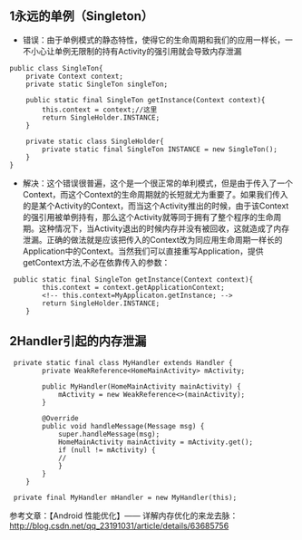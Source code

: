 
## 1永远的单例（Singleton）
* 错误：由于单例模式的静态特性，使得它的生命周期和我们的应用一样长，一不小心让单例无限制的持有Activity的强引用就会导致内存泄漏
```
public class SingleTon{
    private Context context;
    private static SingleTon singleTon;

    public static final SingleTon getInstance(Context context){
        this.context = context;//这里
        return SingleHolder.INSTANCE;
    }

    private static class SingleHolder{
        private static final SingleTon INSTANCE = new SingleTon();
    }
}
```
* 解决：这个错误很普遍，这个是一个很正常的单利模式，但是由于传入了一个Context，而这个Context的生命周期就的长短就尤为重要了。如果我们传入的是某个Activity的Context，而当这个Activity推出的时候，由于该Context的强引用被单例持有，那么这个Activity就等同于拥有了整个程序的生命周期。这种情况下，当Activity退出的时候内存并没有被回收，这就造成了内存泄漏。正确的做法就是应该把传入的Context改为同应用生命周期一样长的Application中的Context。当然我们可以直接重写Application，提供getContext方法,不必在依靠传入的参数：
```
 public static final SingleTon getInstance(Context context){
        this.context = context.getApplicationContext;
        <!-- this.context=MyApplicaton.getInstance; -->
        return SingleHolder.INSTANCE;
    }
```
## 2Handler引起的内存泄漏
```
 private static final class MyHandler extends Handler {
        private WeakReference<HomeMainActivity> mActivity;

        public MyHandler(HomeMainActivity mainActivity) {
            mActivity = new WeakReference<>(mainActivity);
        }

        @Override
        public void handleMessage(Message msg) {
            super.handleMessage(msg);
            HomeMainActivity mainActivity = mActivity.get();
            if (null != mActivity) {
            //
            }
        }
    }

 private final MyHandler mHandler = new MyHandler(this);
```

参考文章：【Android 性能优化】—— 详解内存优化的来龙去脉：http://blog.csdn.net/qq_23191031/article/details/63685756